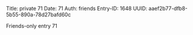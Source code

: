 Title: private 71
Date: 71
Auth: friends
Entry-ID: 1648
UUID: aaef2b77-dfb8-5b55-890a-78d27bafd60c

Friends-only entry 71
